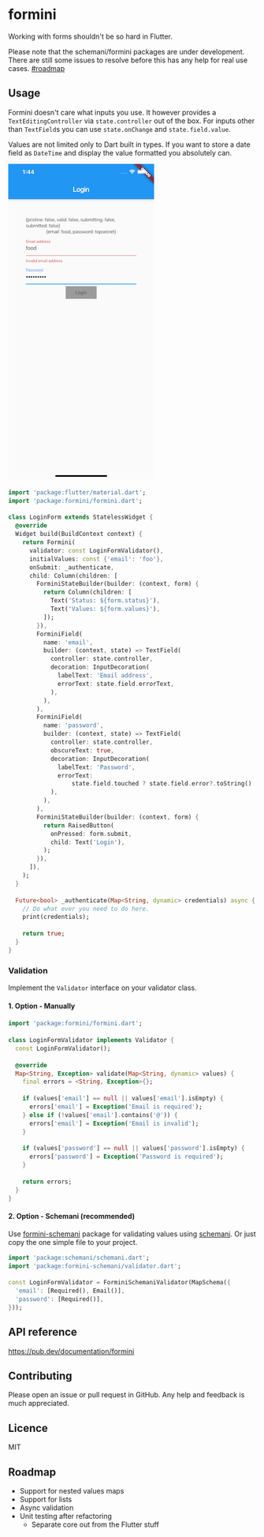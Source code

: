 # formini

Working with forms shouldn't be so hard in Flutter.

Please note that the schemani/formini packages are under development. There are still some issues to resolve before this has any help for real use cases. [#roadmap](#roadmap)

## Usage

Formini doesn't care what inputs you use. It however provides a `TextEditingController` via `state.controller` out of the box. For inputs other than `TextField`s you can use `state.onChange` and `state.field.value`.

Values are not limited only to Dart built in types. If you want to store a date field as `DateTime` and display the value formatted you absolutely can.

![Login form using formini](https://raw.githubusercontent.com/vantageoy/formini/master/login-form.png)

```dart
import 'package:flutter/material.dart';
import 'package:formini/formini.dart';

class LoginForm extends StatelessWidget {
  @override
  Widget build(BuildContext context) {
    return Formini(
      validator: const LoginFormValidator(),
      initialValues: const {'email': 'foo'},
      onSubmit: _authenticate,
      child: Column(children: [
        ForminiStateBuilder(builder: (context, form) {
          return Column(children: [
            Text('Status: ${form.status}'),
            Text('Values: ${form.values}'),
          ]);
        }),
        ForminiField(
          name: 'email',
          builder: (context, state) => TextField(
            controller: state.controller,
            decoration: InputDecoration(
              labelText: 'Email address',
              errorText: state.field.errorText,
            ),
          ),
        ),
        ForminiField(
          name: 'password',
          builder: (context, state) => TextField(
            controller: state.controller,
            obscureText: true,
            decoration: InputDecoration(
              labelText: 'Password',
              errorText: 
                  state.field.touched ? state.field.error?.toString() : null,
            ),
          ),
        ),
        ForminiStateBuilder(builder: (context, form) {
          return RaisedButton(
            onPressed: form.submit,
            child: Text('Login'),
          );
        }),
      ]),
    );
  }

  Future<bool> _authenticate(Map<String, dynamic> credentials) async {
    // Do what ever you need to do here.
    print(credentials);
    
    return true;
  }
}
```

### Validation

Implement the `Validator` interface on your validator class.

#### 1. Option - Manually

```dart
import 'package:formini/formini.dart';

class LoginFormValidator implements Validator {
  const LoginFormValidator();

  @override
  Map<String, Exception> validate(Map<String, dynamic> values) {
    final errors = <String, Exception>{};

    if (values['email'] == null || values['email'].isEmpty) {
      errors['email'] = Exception('Email is required');
    } else if (!values['email'].contains('@')) {
      errors['email'] = Exception('Email is invalid');
    }

    if (values['password'] == null || values['password'].isEmpty) {
      errors['password'] = Exception('Password is required');
    }

    return errors;
  }
}
```

#### 2. Option - Schemani (recommended)

Use [formini-schemani](https://pub.dev/packages/formini-schemani) package for validating values using [schemani](https://pub.dev/packages/schemani). Or just copy the one simple file to your project.

```dart
import 'package:schemani/schemani.dart';
import 'package:formini-schemani/validator.dart';

const LoginFormValidator = ForminiSchemaniValidator(MapSchema({
  'email': [Required(), Email()],
  'password': [Required()],
}));
```

## API reference

https://pub.dev/documentation/formini

## Contributing

Please open an issue or pull request in GitHub. Any help and feedback is much appreciated.

## Licence

MIT

## Roadmap

- Support for nested values maps
- Support for lists
- Async validation
- Unit testing after refactoring
  - Separate core out from the Flutter stuff
